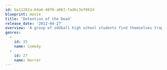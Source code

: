```yaml
---
id: ba11282a-64a6-48f8-a061-fadbc3ef062d
blueprint: movie
title: 'Detention of the Dead'
release_date: '2012-04-27'
overview: 'A group of oddball high school students find themselves trapped in detention with their classmates having turned into a horde of Zombies.'
genres:
  -
    id: 35
    name: Comedy
  -
    id: 27
    name: Horror
---
```

